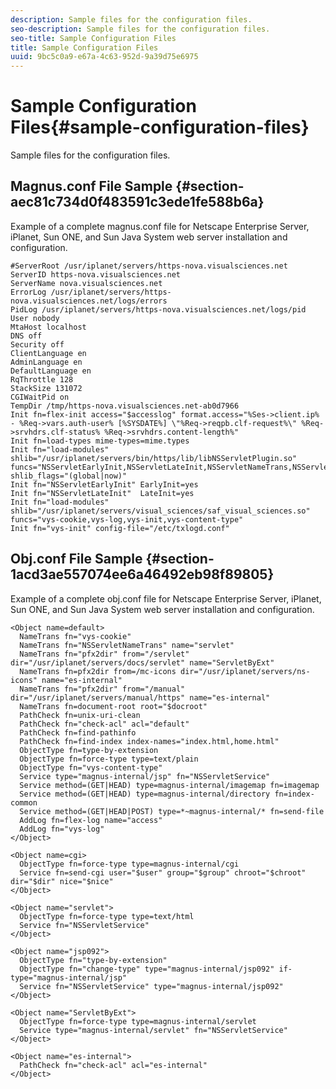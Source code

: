 ```yaml
---
description: Sample files for the configuration files.
seo-description: Sample files for the configuration files.
seo-title: Sample Configuration Files
title: Sample Configuration Files
uuid: 9bc5c0a9-e67a-4c63-952d-9a39d75e6975
---
```


# Sample Configuration Files{#sample-configuration-files}

Sample files for the configuration files.

## Magnus.conf File Sample {#section-aec81c734d0f483591c3ede1fe588b6a}

Example of a complete magnus.conf file for Netscape Enterprise Server, iPlanet, Sun ONE, and Sun Java System web server installation and configuration.

```
#ServerRoot /usr/iplanet/servers/https-nova.visualsciences.net
ServerID https-nova.visualsciences.net
ServerName nova.visualsciences.net
ErrorLog /usr/iplanet/servers/https-nova.visualsciences.net/logs/errors
PidLog /usr/iplanet/servers/https-nova.visualsciences.net/logs/pid
User nobody
MtaHost localhost
DNS off
Security off
ClientLanguage en
AdminLanguage en
DefaultLanguage en
RqThrottle 128
StackSize 131072
CGIWaitPid on
TempDir /tmp/https-nova.visualsciences.net-ab0d7966
Init fn=flex-init access="$accesslog" format.access="%Ses->client.ip% - %Req->vars.auth-user% [%SYSDATE%] \"%Req->reqpb.clf-request%\" %Req->srvhdrs.clf-status% %Req->srvhdrs.content-length%"
Init fn=load-types mime-types=mime.types
Init fn="load-modules" shlib="/usr/iplanet/servers/bin/https/lib/libNSServletPlugin.so" funcs="NSServletEarlyInit,NSServletLateInit,NSServletNameTrans,NSServletService" shlib_flags="(global|now)"
Init fn="NSServletEarlyInit" EarlyInit=yes
Init fn="NSServletLateInit"  LateInit=yes
Init fn="load-modules" shlib="/usr/iplanet/servers/visual_sciences/saf_visual_sciences.so" funcs="vys-cookie,vys-log,vys-init,vys-content-type"
Init fn="vys-init" config-file="/etc/txlogd.conf"
```

## Obj.conf File Sample {#section-1acd3ae557074ee6a46492eb98f89805}

Example of a complete obj.conf file for Netscape Enterprise Server, iPlanet, Sun ONE, and Sun Java System web server installation and configuration.

```
<Object name=default>
  NameTrans fn="vys-cookie"
  NameTrans fn="NSServletNameTrans" name="servlet"
  NameTrans fn="pfx2dir" from="/servlet" dir="/usr/iplanet/servers/docs/servlet" name="ServletByExt"
  NameTrans fn=pfx2dir from=/mc-icons dir="/usr/iplanet/servers/ns-icons" name="es-internal"
  NameTrans fn="pfx2dir" from="/manual" dir="/usr/iplanet/servers/manual/https" name="es-internal"
  NameTrans fn=document-root root="$docroot"
  PathCheck fn=unix-uri-clean
  PathCheck fn="check-acl" acl="default"
  PathCheck fn=find-pathinfo
  PathCheck fn=find-index index-names="index.html,home.html"
  ObjectType fn=type-by-extension
  ObjectType fn=force-type type=text/plain     
  ObjectType fn="vys-content-type"
  Service type="magnus-internal/jsp" fn="NSServletService"
  Service method=(GET|HEAD) type=magnus-internal/imagemap fn=imagemap
  Service method=(GET|HEAD) type=magnus-internal/directory fn=index-common
  Service method=(GET|HEAD|POST) type=*~magnus-internal/* fn=send-file
  AddLog fn=flex-log name="access"
  AddLog fn="vys-log"
</Object>

<Object name=cgi>
  ObjectType fn=force-type type=magnus-internal/cgi
  Service fn=send-cgi user="$user" group="$group" chroot="$chroot" dir="$dir" nice="$nice"
</Object>

<Object name="servlet">
  ObjectType fn=force-type type=text/html
  Service fn="NSServletService"
</Object>

<Object name="jsp092">
  ObjectType fn="type-by-extension"
  ObjectType fn="change-type" type="magnus-internal/jsp092" if-type="magnus-internal/jsp"
  Service fn="NSServletService" type="magnus-internal/jsp092"
</Object>

<Object name="ServletByExt">
  ObjectType fn=force-type type=magnus-internal/servlet
  Service type="magnus-internal/servlet" fn="NSServletService"
</Object>

<Object name="es-internal">
  PathCheck fn="check-acl" acl="es-internal"
</Object>
```

